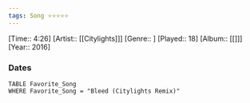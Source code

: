 ```yaml
---
tags: Song ⭐⭐⭐⭐⭐ 
---
```

[Time:: 4:26]
[Artist:: [[Citylights]]]
[Genre:: ]
[Played:: 18]
[Album:: [[]]]
[Year:: 2016]
### Dates
````dataview
TABLE Favorite_Song
WHERE Favorite_Song = "Bleed (Citylights Remix)"
````